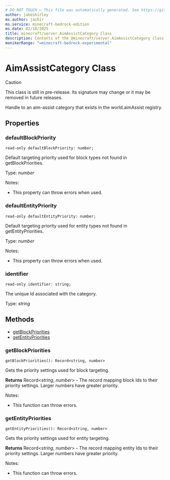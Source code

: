 ```yaml
---
# DO NOT TOUCH — This file was automatically generated. See https://github.com/mojang/minecraftapidocsgenerator to modify descriptions, examples, etc.
author: jakeshirley
ms.author: jashir
ms.service: minecraft-bedrock-edition
ms.date: 02/10/2025
title: minecraft/server.AimAssistCategory Class
description: Contents of the @minecraft/server.AimAssistCategory class.
monikerRange: "=minecraft-bedrock-experimental"
---
```

# AimAssistCategory Class

> [!CAUTION]
> This class is still in pre-release.  Its signature may change or it may be removed in future releases.

Handle to an aim-assist category that exists in the world.aimAssist registry.

## Properties

### **defaultBlockPriority**
`read-only defaultBlockPriority: number;`

Default targeting priority used for block types not found in getBlockPriorities.

Type: *number*

Notes:
  - This property can throw errors when used.

### **defaultEntityPriority**
`read-only defaultEntityPriority: number;`

Default targeting priority used for entity types not found in getEntityPriorities.

Type: *number*

Notes:
  - This property can throw errors when used.

### **identifier**
`read-only identifier: string;`

The unique Id associated with the category.

Type: *string*

## Methods
- [getBlockPriorities](#getblockpriorities)
- [getEntityPriorities](#getentitypriorities)

### **getBlockPriorities**
`
getBlockPriorities(): Record<string, number>
`

Gets the priority settings used for block targeting.

**Returns** Record<*string*, *number*> - The record mapping block Ids to their priority settings. Larger numbers have greater priority.
  
Notes:
- This function can throw errors.

### **getEntityPriorities**
`
getEntityPriorities(): Record<string, number>
`

Gets the priority settings used for entity targeting.

**Returns** Record<*string*, *number*> - The record mapping entity Ids to their priority settings. Larger numbers have greater priority.
  
Notes:
- This function can throw errors.
